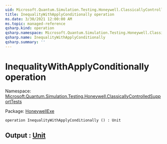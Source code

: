 ```yaml
---
uid: Microsoft.Quantum.Simulation.Testing.Honeywell.ClassicallyControlledSupportTests.InequalityWithApplyConditionally
title: InequalityWithApplyConditionally operation
ms.date: 3/30/2021 12:00:00 AM
ms.topic: managed-reference
qsharp.kind: operation
qsharp.namespace: Microsoft.Quantum.Simulation.Testing.Honeywell.ClassicallyControlledSupportTests
qsharp.name: InequalityWithApplyConditionally
qsharp.summary: ''
---
```


# InequalityWithApplyConditionally operation

Namespace: [Microsoft.Quantum.Simulation.Testing.Honeywell.ClassicallyControlledSupportTests](xref:Microsoft.Quantum.Simulation.Testing.Honeywell.ClassicallyControlledSupportTests)

Package: [HoneywellExe](https://nuget.org/packages/HoneywellExe)




```qsharp
operation InequalityWithApplyConditionally () : Unit
```


## Output : [Unit](xref:microsoft.quantum.lang-ref.unit)

